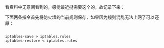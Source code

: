 看资料中无意间看到的，感觉最近挺需要这个的，故记录下来：

下面两条指令首先将防火墙的当前规则保存，如果因为规则混乱无法上网了可以还原：

~~~

iptables-save > iptables.rules
iptables-restore < iptables.rules

~~~